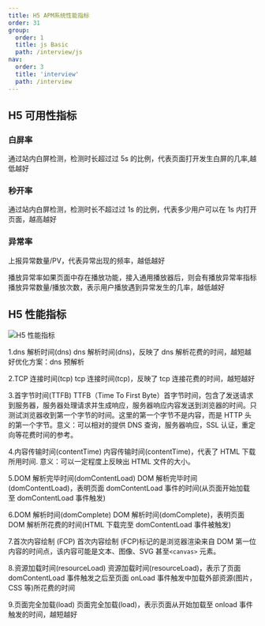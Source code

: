 ```yaml
---
title: H5 APM系统性能指标
order: 31
group:
  order: 1
  title: js Basic
  path: /interview/js
nav:
  order: 3
  title: 'interview'
  path: /interview
---
```


## H5 可用性指标

### 白屏率

通过站内白屏检测，检测时长超过过 5s 的比例，代表页面打开发生白屏的几率,越低越好

### 秒开率

通过站内白屏检测，检测时长不超过过 1s 的比例，代表多少用户可以在 1s 内打开页面，越高越好

### 异常率

上报异常数量/PV，代表异常出现的频率，越低越好

播放异常率如果页面中存在播放功能，接入通用播放器后，则会有播放异常率指标播放异常数量/播放次数，表示用户播放遇到异常发生的几率，越低越好

## H5 性能指标

![H5 性能指标](https://imagev2.xmcdn.com/storages/f74b-audiofreehighqps/75/85/GMCoOSMI-veeAAK9zQJpmkZ5.png)

1.dns 解析时间(dns) dns 解析时间(dns)，反映了 dns 解析花费的时间，越短越好优化方案：dns 预解析

2.TCP 连接时间(tcp) tcp 连接时间(tcp)，反映了 tcp 连接花费的时间，越短越好

3.首字节时间(TTFB) TTFB（Time To First Byte）首字节时间，包含了发送请求到服务器，服务器处理请求并生成响应，服务器响应内容发送到浏览器的时间。只测试浏览器收到第一个字节的时间。这里的第一个字节不是内容，而是 HTTP 头的第一个字节。意义：可以相对的提供 DNS 查询，服务器响应，SSL 认证，重定向等花费时间的参考。

4.内容传输时间(contentTime) 内容传输时间(contentTime)，代表了 HTML 下载所用时间. 意义：可以一定程度上反映出 HTML 文件的大小。

5.DOM 解析完毕时间(domContentLoad) DOM 解析完毕时间(domContentLoad)，表明页面 domContentLoad 事件的时间(从页面开始加载至 domContentLoad 事件触发)

6.DOM 解析时间(domComplete) DOM 解析时间(domComplete)，表明页面 DOM 解析所花费的时间(HTML 下载完至 domContentLoad 事件被触发)

7.首次内容绘制 (FCP) 首次内容绘制 (FCP)标记的是浏览器渲染来自 DOM 第一位内容的时间点，该内容可能是文本、图像、SVG 甚至`<canvas>` 元素。

8.资源加载时间(resourceLoad) 资源加载时间(resourceLoad)，表示了页面 domContentLoad 事件触发之后至页面 onLoad 事件触发中加载外部资源(图片，CSS 等)所花费的时间

9.页面完全加载(load) 页面完全加载(load)，表示页面从开始加载至 onload 事件触发的时间，越短越好
